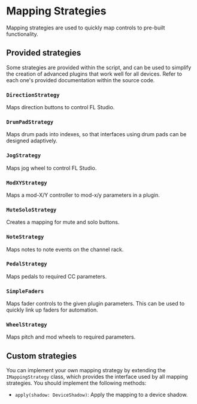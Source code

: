 
# Mapping Strategies

Mapping strategies are used to quickly map controls to pre-built functionality.

## Provided strategies
Some strategies are provided within the script, and can be used to simplify the
creation of advanced plugins that work well for all devices. Refer to each
one's provided documentation within the source code.

### `DirectionStrategy`
Maps direction buttons to control FL Studio.

### `DrumPadStrategy`
Maps drum pads into indexes, so that interfaces using drum pads can be designed
adaptively.

### `JogStrategy`
Maps jog wheel to control FL Studio.

### `ModXYStrategy`
Maps a mod-X/Y controller to mod-x/y parameters in a plugin.

### `MuteSoloStrategy`
Creates a mapping for mute and solo buttons.

### `NoteStrategy`
Maps notes to note events on the channel rack.

### `PedalStrategy`
Maps pedals to required CC parameters.

### `SimpleFaders`
Maps fader controls to the given plugin parameters. This can be used to quickly
link up faders for automation.

### `WheelStrategy`
Maps pitch and mod wheels to required parameters.

## Custom strategies

You can implement your own mapping strategy by extending the `IMappingStrategy`
class, which provides the interface used by all mapping strategies. You should
implement the following methods:

* `apply(shadow: DeviceShadow)`: Apply the mapping to a device shadow.
